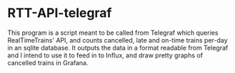 # RTT-API-telegraf
This program is a script meant to be called from Telegraf which queries RealTimeTrains' API, and counts cancelled, late and on-time trains per-day in an sqlite database.
It outputs the data in a format readable from Telegraf and I intend to use it to feed in to Influx, and draw pretty graphs of cancelled trains in Grafana.
